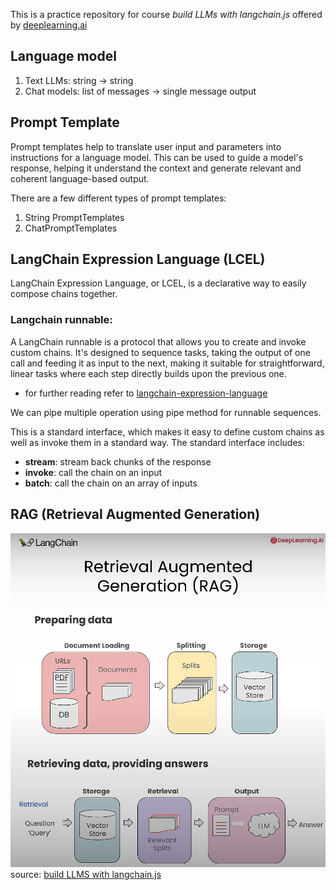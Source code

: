This is a practice repository for course *build LLMs with langchain.js* offered by [deeplearning.ai](deeplearning.ai)
## Language model
1. Text LLMs: string -> string
2. Chat models: list of messages -> single message output

## Prompt Template
Prompt templates help to translate user input and parameters into instructions for a language model. This can be used to guide a model's response, helping it understand the context and generate relevant and coherent language-based output.

There are a few different types of prompt templates:
1. String PromptTemplates
2. ChatPromptTemplates

## LangChain Expression Language (LCEL)

LangChain Expression Language, or LCEL, is a declarative way to easily compose chains together.

### Langchain runnable:
A LangChain runnable is a protocol that allows you to create and invoke custom chains. It's designed to sequence tasks, taking the output of one call and feeding it as input to the next, making it suitable for straightforward, linear tasks where each step directly builds upon the previous one.

- for further reading refer to [langchain-expression-language](https://js.langchain.com/v0.2/docs/concepts#langchain-expression-language)

We can pipe multiple operation using pipe method for runnable sequences.

This is a standard interface, which makes it easy to define custom chains as well as invoke them in a standard way. The standard interface includes:
  - **stream**: stream back chunks of the response
  - **invoke**: call the chain on an input
  - **batch**: call the chain on an array of inputs

## RAG (Retrieval Augmented Generation)

![RAG flow image](image.png)
source: [build LLMS with langchain.js](https://learn.deeplearning.ai/courses/build-llm-apps-with-langchain-js/lesson/1/introduction)